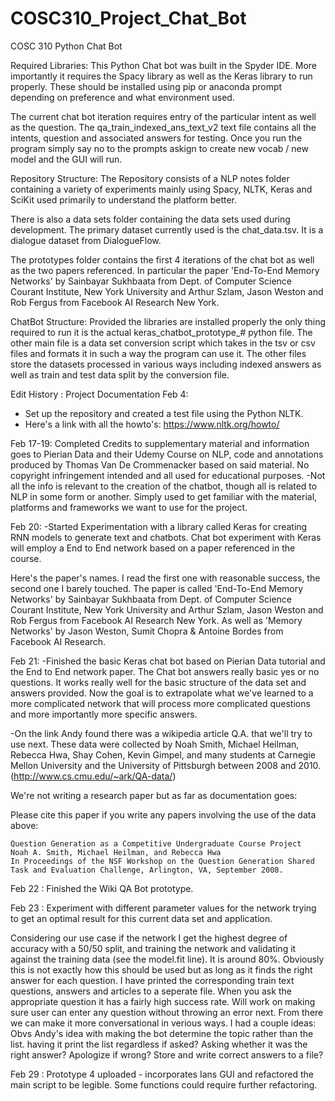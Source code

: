 # COSC310_Project_Chat_Bot
 COSC 310 Python Chat Bot

Required Libraries:
This Python Chat bot was built in the Spyder IDE. More importantly it requires the Spacy library as well as the Keras library to run properly. These should be installed using pip or anaconda prompt depending on preference and what environment used.

The current chat bot iteration requires entry of the particular intent as well as the question. The qa_train_indexed_ans_text_v2 text file contains all the intents, question and associated answers for testing. Once you run the program simply say no to the prompts askign to create new vocab / new model and the GUI will run.

Repository Structure:
The Repository consists of a NLP notes folder containing a variety of experiments mainly using Spacy, NLTK, Keras and SciKit used primarily to understand the platform better.

There is also a data sets folder containing the data sets used during development.
The primary dataset currently used is the chat_data.tsv. It is a dialogue dataset from DialogueFlow. 

The prototypes folder contains the first 4 iterations of the chat bot as well as the two papers referenced. In particular the paper 'End-To-End Memory Networks' by Sainbayar Sukhbaata from Dept. of Computer Science Courant Institute, New York University and Arthur Szlam, Jason Weston and Rob Fergus from Facebook AI Research New York. 

ChatBot Structure:
Provided the libraries are installed properly the only thing required to run it is the actual keras_chatbot_prototype_# python file. The other main file is a data set conversion script which takes in the tsv or csv files and formats it in such a way the program can use it. The other files store the datasets processed in various ways including indexed answers as well as train and test data split by the conversion file.


 
Edit History :
Project Documentation
Feb 4:
- Set up the repository and created a test file using the Python NLTK.
- Here's a link with all the howto's:
  https://www.nltk.org/howto/

Feb 17-19:
Completed 
Credits to supplementary material and information goes to Pierian Data and their Udemy Course on NLP, code and annotations produced by Thomas Van De Crommenacker based on said material.
No copyright infringement intended and all used for educational purposes.
-Not all the info is relevant to the creation of the chatbot, though all is related to NLP in some form or another. Simply used to get familiar with the material, platforms and frameworks we want to use for the project.

Feb 20:
-Started Experimentation with a library called Keras for creating RNN models to generate text and chatbots.
 Chat bot experiment with Keras will employ a End to End network based on a paper referenced in the course. 
 
 Here's the paper's names. I read the first one with reasonable success, the second one I barely touched.
 The paper is called 'End-To-End Memory Networks' by Sainbayar Sukhbaata from Dept. of Computer Science Courant Institute, New York University and Arthur Szlam, Jason Weston and Rob Fergus from Facebook AI Research New York. 
 As well as 'Memory Networks' by Jason Weston, Sumit Chopra & Antoine Bordes from Facebook AI Research.

Feb 21:
-Finished the basic Keras chat bot based on Pierian Data tutorial and the End to End network paper. The Chat bot answers
really basic yes or no questions. It works really well for the basic structure of the data set and answers provided. 
 Now the goal is to extrapolate what we've learned to a more complicated network that will process more complicated questions and more importantly more specific answers. 

-On the link Andy found there was a wikipedia article Q.A. that we'll try to use next.
These data were collected by Noah Smith, Michael Heilman, Rebecca Hwa, Shay Cohen, Kevin Gimpel, and many students at Carnegie Mellon University and the University of Pittsburgh between 2008 and 2010. (http://www.cs.cmu.edu/~ark/QA-data/)

We're not writing a research paper but as far as documentation goes:

Please cite this paper if you write any papers involving the use of the data above:

    Question Generation as a Competitive Undergraduate Course Project
    Noah A. Smith, Michael Heilman, and Rebecca Hwa
    In Proceedings of the NSF Workshop on the Question Generation Shared Task and Evaluation Challenge, Arlington, VA, September 2008. 
    
Feb 22 : Finished the Wiki QA Bot prototype.

Feb 23 : Experiment with different parameter values for the network trying to get an 
optimal result for this current data set and application.

Considering our use case if the network I get the highest degree of accuracy with a 50/50 split, and training the network and validating it against the training data (see the model.fit line). It is around 80%. Obviously this is not exactly how this should be used but as long as it finds the right answer for each question. I have printed the corresponding train text questions, answers and articles to a seperate file. When you ask the appropriate question it has a fairly high success rate. Will work on making sure user can enter any question without throwing an error next. From there we can make it more conversational in verious ways. I had a couple ideas:
Obvs Andy's idea with making the bot determine the topic rather than the list.
having it print the list regardless if asked?
Asking whether it was the right answer?
Apologize if wrong? Store and write correct answers to a file?

Feb 29 : 
Prototype 4 uploaded - incorporates Ians GUI and refactored the main script to be legible. Some functions could require further refactoring.

